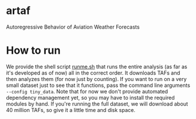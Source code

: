 # artaf
Autoregressive Behavior of Aviation Weather Forecasts

# How to run
We provide the shell script [runme.sh](runme.sh) that runs the entire analysis (as far as it's developed
as of now) all in the correct order. It downloads TAFs and then analyzes them (for now just by counting).
If you want to run on a very small dataset just to see that it functions, pass the command line arguments
``--config tiny_data``. Note that for now we don't provide automated dependency management yet, so you
may have to install the required modules by hand. If you're running the full dataset, we will download about
40 million TAFs, so give it a little time and disk space.
